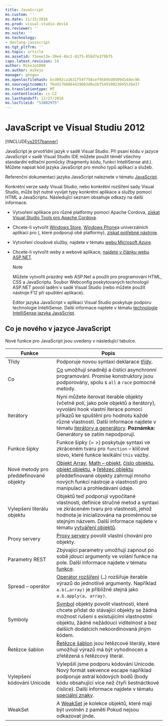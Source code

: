 ```yaml
---
title: JavaScript
ms.custom: ''
ms.date: 11/15/2016
ms.prod: visual-studio-dev14
ms.reviewer: ''
ms.suite: ''
ms.technology:
- devlang-javascript
ms.tgt_pltfrm: ''
ms.topic: article
ms.assetid: f3eee13e-30e4-4bc1-81f5-058d7e379b75
caps.latest.revision: 18
author: MikeJo5000
ms.author: mikejo
manager: ghogen
ms.openlocfilehash: bcd092ca1631f54f758cef95895d8509d14dec96
ms.sourcegitcommit: f6dd17b0864419083d0a1bf54910023045526437
ms.translationtype: MT
ms.contentlocale: cs-CZ
ms.lasthandoff: 12/27/2018
ms.locfileid: "53802975"
---
```

# <a name="javascript-in-visual-studio"></a>JavaScript ve Visual Studiu 2012
[!INCLUDE[vs2017banner](../includes/vs2017banner.md)]

JavaScript je prvotřídní jazyk v sadě Visual Studio. Při psaní kódu v jazyce JavaScript v sadě Visual Studio IDE můžete použít téměř všechny standardní editační pomůcky (fragmenty kódu, funkci IntelliSense atd.). Můžete napsat kód jazyka JavaScript pro mnoho typů aplikací a služeb.

 Referenční dokumentaci jazyka JavaScript naleznete v tématu [JavaScript](http://msdn.microsoft.com/library/d1et7k7c\(v=vs.94\).aspx).

 Konkrétní verze sady Visual Studio, nebo konkrétní rozšíření sady Visual Studio, může být nutné vyvíjet typy konkrétní aplikace a služby pomocí HTML a JavaScriptu. Následující seznam obsahuje odkazy na další informace.

- Vytvoření aplikace pro různé platformy pomocí Apache Cordova, [získat Visual Studio Tools pro Apache Cordova](http://go.microsoft.com/fwlink/p/?LinkId=397606).

- Chcete-li vytvořit [Windows Store](http://dev.windows.com/develop), [Windows Phone](http://dev.windows.com/develop)a univerzálních aplikací pro (, které podporují obě platformy), [získat potřebné nástroje](http://dev.windows.com/en-us/develop/downloads).

- Vytvoření cloudové služby, najdete v tématu [webu Microsoft Azure](http://azure.microsoft.com/documentation/).

- Chcete-li vytvořit weby a webové aplikace, [najdete v článku webu ASP.NET](http://www.asp.net/get-started/websites).

  > [!NOTE]
  >  Můžete vytvořit prázdný web ASP.Net a použít pro programování HTML, CSS a JavaScriptu. Soubor Webconfig poskytovaných technologií ASP.NET povolí ladění v sadě Visual Studio (nebo můžete použít nástroje F12 při spuštění aplikace).

  Editor jazyka JavaScript v aplikaci Visual Studio poskytuje podporu technologie IntelliSense. Další informace najdete v tématu [technologie IntelliSense jazyka JavaScript](../ide/javascript-intellisense.md).

## <a name="whats-new-in-javascript"></a>Co je nového v jazyce JavaScript
 Nové funkce pro JavaScript jsou uvedeny v následující tabulce.

|Funkce|Popis|
|-------------|-----------------|
|Třídy|Podporuje novou syntaxi deklarace [třídy](/visualstudio/scripting-docs/javascript/reference/class-statement-javascript).|
|Co|[Co](/visualstudio/scripting-docs/javascript/reference/promise-object-javascript) umožňují snadněji a čisticí asynchronní programování. Promise konstruktory jsou podporovány, spolu s `all` a `race` pomocné metody.|
|Iterátory|Nyní můžete iterovat iterable objekty (včetně polí, jako pole objektů a iterátory), vyvolání hook vlastní iterace pomocí příkazů ke spuštění pro hodnotu každé různé vlastnosti. Další informace najdete v tématu [iterátory a generátory](/visualstudio/scripting-docs/javascript/advanced/iterators-and-generators-javascript). **Poznámka:**  Generátory se zatím nepodporují.|
|Funkce šipky|Funkce šipky (= >) poskytuje syntaxi ve zkráceném tvaru pro `function` – klíčové slovo, které funkce lexikální `this` vazby.|
|Nové metody pro předdefinované objekty|[Objekt Array](/visualstudio/scripting-docs/javascript/reference/array-object-javascript), [Math – objekt](/visualstudio/scripting-docs/javascript/reference/math-object-javascript), [číslo objektu](/visualstudio/scripting-docs/javascript/reference/number-object-javascript), [objekt objektu](/visualstudio/scripting-docs/javascript/reference/object-object-javascript), a [řetězec objektu](/visualstudio/scripting-docs/javascript/reference/string-object-javascript) předdefinované objekty zahrnují mnoho nových funkcí nástroje a vlastnosti pro manipulaci a prohledávaní údaje.|
|Vylepšení literálu objektu|Objektů teď podporují vypočítané vlastnosti, definice stručné metod a syntaxi ve zkráceném tvaru pro vlastnosti, jehož hodnota je inicializována na proměnnou se stejným názvem. Další informace najdete v tématu [vytváření objektů](/visualstudio/scripting-docs/javascript/creating-objects-javascript).|
|Proxy servery|[Proxy servery](/visualstudio/scripting-docs/javascript/reference/proxy-object-javascript) povolit vlastní chování pro objekty.|
|Parametry REST|Zbývající parametry umožňují zapnout po sobě jdoucí argumenty ve volání funkce na pole. Další informace najdete v tématu [funkce](/visualstudio/scripting-docs/javascript/functions-javascript).|
|Spread – operátor|[Operátor rozšíření](/visualstudio/scripting-docs/javascript/reference/spread-operator-decrement-dot-dot-dot-javascript) (`…`) rozšiřuje iterable výrazů do jednotlivé argumenty. Například `a.b(…array)` je přibližně stejná jako `a.b.apply(a, array)`.|
|Symboly|[Symbol](/visualstudio/scripting-docs/javascript/reference/symbol-object-javascript) objekty povolit vlastnosti, které chcete přidat do stávající objekty se žádná možnost rušení s existujícími vlastnostmi objektu, žádné nežádoucí viditelnost a bez dalších dodatcích nekoordinovaná jiným kódem.|
|Řetězce šablon|[Řetězce šablon](/visualstudio/scripting-docs/javascript/advanced/template-strings-javascript) jsou řetězcové literály, které umožňují výrazů má být vyhodnocen a zřetězená s řetězcový literál.|
|Vylepšení kódování Unicode|Vylepšili jsme podporu kódování Unicode. Nový formát sekvence escape například podporuje astral kódových bodů (body kódu obsahující více než čtyři šestnáctkové číslice). Další informace najdete v tématu [speciální znaky](/visualstudio/scripting-docs/javascript/advanced/special-characters-javascript).|
|WeakSet|A [WeakSet](/visualstudio/scripting-docs/javascript/reference/weakset-object-javascript) je kolekce objektů, které mají být uvolněn z paměti Pokud nejsou odkazovat jinde.|

